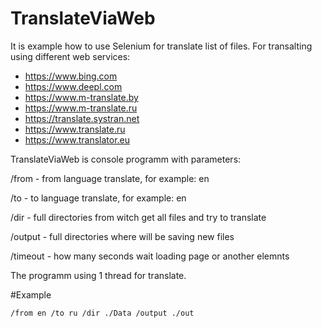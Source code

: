 # TranslateViaWeb
It is example how to use Selenium for translate list of files.
For transalting using different web services:
* https://www.bing.com
* https://www.deepl.com
* https://www.m-translate.by
* https://www.m-translate.ru
* https://translate.systran.net
* https://www.translate.ru
* https://www.translator.eu


TranslateViaWeb is console programm with parameters:

/from - from language translate, for example: en

/to - to language translate, for example: en

/dir - full directories from witch get all files and try to translate

/output - full directories where will be saving new files

/timeout - how many seconds wait loading page or another elemnts

The programm using 1 thread for translate.

#Example

`/from en /to ru /dir ./Data /output ./out`